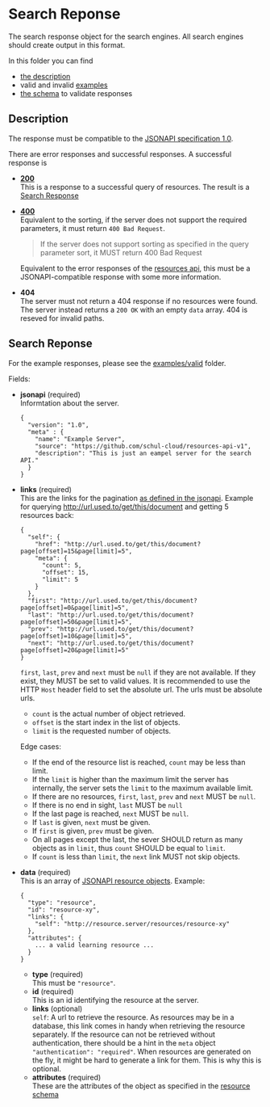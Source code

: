 # Search Reponse

The search response object for the search engines.
All search engines should create output in this format.

In this folder you can find

- [the description][description]
- valid and invalid [examples](examples)
- [the schema][schema] to validate responses

## Description
[description]: #description

The response must be compatible to the [JSONAPI specification 1.0][jsonapi].

There are error responses and successful responses.
A successful response is

- [**200**](http://jsonapi.org/format/#fetching-resources-responses-200)  
  This is a response to a successful query of resources.
  The result is a [Search Response][search-response]
- [**400**](http://jsonapi.org/format/#fetching-sorting)  
  Equivalent to the sorting, if the server does not support the required parameters,
  it must return `400 Bad Request`.

  > If the server does not support sorting as specified in the query parameter sort, it MUST return 400 Bad Request
  
  Equivalent to the error responses of the [resources api][resource-api],
  this must be a JSONAPI-compatible response with some more information.
- **404**  
  The server must not return a 404 response if no resources were found.
  The server instead returns a `200 OK` with an empty `data` array.
  404 is reseved for invalid paths.

## Search Reponse
[search-response]: #search-response

For the example responses, please see the [examples/valid](examples/valid) folder.

Fields:

- **jsonapi** (required)  
  Informtation about the server.
  ```
  {
    "version": "1.0",
    "meta" : {
      "name": "Example Server",
      "source": "https://github.com/schul-cloud/resources-api-v1",
      "description": "This is just an eampel server for the search API."
    }
  }
  ```
- **links** (required)  
  This are the links for the pagination [as defined in the jsonapi](http://jsonapi.org/format/#fetching-pagination).
  Example for querying <http://url.used.to/get/this/document> and getting 5 resources back:
  ```
  {
    "self": {
      "href": "http://url.used.to/get/this/document?page[offset]=15&page[limit]=5",
      "meta": {
        "count": 5,
        "offset": 15,
        "limit": 5
      }
    },
    "first": "http://url.used.to/get/this/document?page[offset]=0&page[limit]=5",
    "last": "http://url.used.to/get/this/document?page[offset]=50&page[limit]=5",
    "prev": "http://url.used.to/get/this/document?page[offset]=10&page[limit]=5",
    "next": "http://url.used.to/get/this/document?page[offset]=20&page[limit]=5"
  }
  ```
  `first`, `last`, `prev` and `next` must be `null` if they are not available.
  If they exist, they MUST be set to valid values.
  It is recommended to use the HTTP `Host` header field to set the absolute url.
  The urls must be absolute urls.
  
  - `count` is the actual number of object retrieved.
  - `offset` is the start index in the list of objects.
  - `limit` is the requested number of objects.
  
  Edge cases:
  
  - If the end of the resource list is reached, `count` may be less than limit.
  - If the `limit` is higher than the maximum limit the server has internally, the server sets the `limit` to the maximum available limit.
  - If there are no resources, `first`, `last`, `prev` and `next` MUST be `null`.
  - If there is no end in sight, `last` MUST be `null`
  - If the last page is reached, `next` MUST be `null`.
  - If `last` is given, `next` must be given.
  - If `first` is given, `prev` must be given.
  - On all pages except the last, the sever SHOULD return as many objects as in `limit`, thus `count` SHOULD be equal to `limit`.
  - If `count` is less than `limit`, the `next` link MUST not skip objects.
  
- **data** (required)  
  This is an array of [JSONAPI resource objects](http://jsonapi.org/format/#document-resource-objects).
  Example:
  ```
  {
    "type": "resource",
    "id": "resource-xy",
    "links": {
      "self": "http://resource.server/resources/resource-xy"
    },
    "attributes": {
      ... a valid learning resource ...
    }
  }
  ```
  - **type** (required)  
    This must be `"resource"`.
  - **id** (required)  
    This is an id identifying the resource at the server.
  - **links** (optional)  
    `self`: A url to retrieve the resource.
    As resources may be in a database, this link comes in handy when retrieving the resource separately.
    If the resource can not be retrieved without authentication, there should be a hint in the `meta` object `"authentication": "required"`.
    When resources are generated on the fly, it might be hard to generate a link for them. This is why this is optional.
  - **attributes** (required)  
    These are the attributes of the object as specified in the [resource schema][res]



[schema]: search-response.json
[jsonapi]: http://jsonapi.org/format/
[resource-api]: ../../README.md#resources-api
[res]: ../resource/
